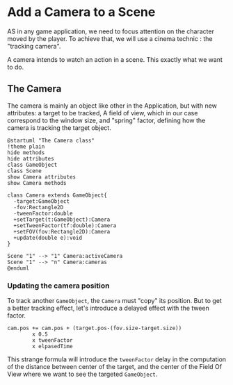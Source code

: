 # Add a Camera to a Scene

AS in any game application, we need to focus attention on the character moved by the player.
To achieve that, we will use a cinema technic : the "tracking camera".


A camera intends to watch an action in a scene. This exactly what we want to do.

## The Camera

The camera is mainly an object like other in the Application, but with new attributes: a target to be tracked,
A field of view, which in our case correspond to the window size, and "spring" factor, defining how the camera is tracking
the target object.

```plantuml
@startuml "The Camera class"
!theme plain
hide methods
hide attributes
class GameObject
class Scene
show Camera attributes
show Camera methods

class Camera extends GameObject{
  -target:GameObject
  -fov:Rectangle2D
  -tweenFactor:double
  +setTarget(t:GameObject):Camera
  +setTweenFactor(tf:double):Camera
  +setFOV(fov:Rectangle2D):Camera
  +update(double e):void
}

Scene "1" --> "1" Camera:activeCamera
Scene "1" --> "n" Camera:cameras
@enduml
```

### Updating the camera position

To track another `GameObject`, the `Camera` must "copy" its position.
But to get a better tracking effect, let's introduce a delayed effect with the tween factor.

```Math
cam.pos += cam.pos + (target.pos-(fov.size-target.size)) 
        x 0.5
        x tweenFactor
        x elpasedTime
```

This strange formula will introduce the `tweenFactor` delay in the computation of
the distance between center of the target, and the center of the Field Of View where we 
want to see the targeted `GameObject`.
